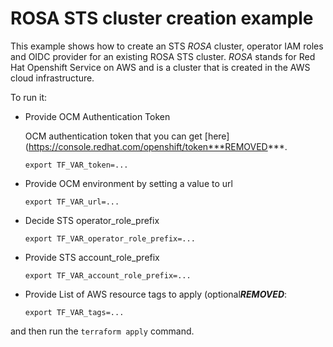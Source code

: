 # ROSA STS cluster creation example

This example shows how to create an STS _ROSA_ cluster, operator IAM roles and OIDC provider for an existing ROSA STS cluster.
_ROSA_ stands for Red Hat Openshift Service on AWS
and is a cluster that is created in the AWS cloud infrastructure.

To run it:

* Provide OCM Authentication Token 

  OCM authentication token that you can get [here](https://console.redhat.com/openshift/token***REMOVED***.
    ```
    export TF_VAR_token=...
    ```

* Provide OCM environment by setting a value to url    
    ```
    export TF_VAR_url=...
    ```

* Decide STS operator_role_prefix    
    ```
    export TF_VAR_operator_role_prefix=...
    ```

* Provide STS account_role_prefix
    ```
    export TF_VAR_account_role_prefix=...
    ```

* Provide List of AWS resource tags to apply (optional***REMOVED***:
    ```
    export TF_VAR_tags=...
    ```

and then run the `terraform apply` command.

